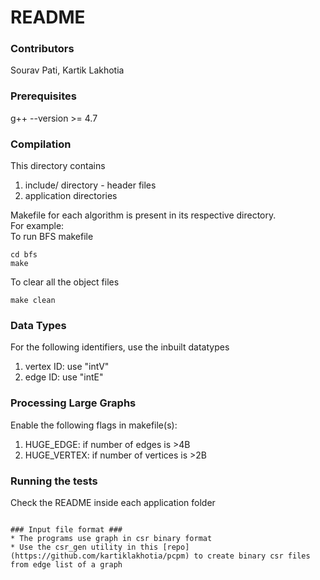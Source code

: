 # README #

### Contributors ### 

Sourav Pati, Kartik Lakhotia

### Prerequisites ###

g++ --version >= 4.7


### Compilation ###

This directory contains
1. include/ directory - header files
2. application directories

Makefile for each algorithm is present in its respective directory.  
For example:  
To run BFS makefile

```
cd bfs
make
```

To clear all the object files
```
make clean
```

### Data Types ###
For the following identifiers, use the inbuilt datatypes
1. vertex ID: use "intV"
2. edge ID: use "intE"

### Processing Large Graphs ###
Enable the following flags in makefile(s):
1. HUGE\_EDGE: if number of edges is >4B
2. HUGE\_VERTEX: if number of vertices is >2B 

### Running the tests ###
Check the README inside each application folder
```

### Input file format ###
* The programs use graph in csr binary format
* Use the csr_gen utility in this [repo](https://github.com/kartiklakhotia/pcpm) to create binary csr files from edge list of a graph

